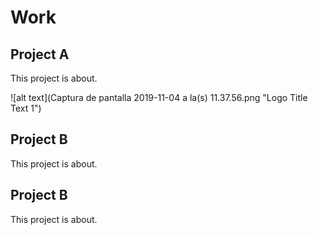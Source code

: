 # Work

## Project A

This project is about.

![alt text](Captura de pantalla 2019-11-04 a la(s) 11.37.56.png "Logo Title Text 1")

## Project B

This project is about.

## Project B

This project is about.
